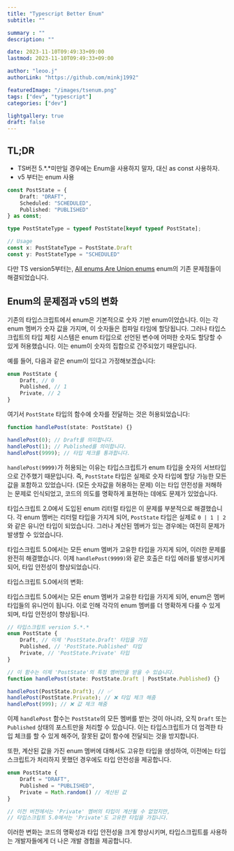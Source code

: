 ```yaml
---
title: "Typescript Better Enum"
subtitle: ""

summary : ""
description: ""

date: 2023-11-10T09:49:33+09:00
lastmod: 2023-11-10T09:49:33+09:00

author: "leoo.j"
authorLink: "https://github.com/minkj1992"

featuredImage: "/images/tsenum.png"
tags: ["dev", "typescript"]
categories: ["dev"]

lightgallery: true
draft: false
---
```



## TL;DR
- TS버전 5.*.*미만일 경우에는 Enum을 사용하지 말자, 대신 as const 사용하자.
- v5 부터는 enum 사용

```ts
const PostState = {
    Draft: "DRAFT",
    Scheduled: "SCHEDULED",
    Published: "PUBLISHED"
} as const;

type PostStateType = typeof PostState[keyof typeof PostState];

// Usage
const x: PostStateType = PostState.Draft
const y: PostStateType = "SCHEDULED"
```

다만 TS version5부터는, [All enums Are Union enums](https://devblogs.microsoft.com/typescript/announcing-typescript-5-0/#all-enums-are-union-enums) enum의 기존 문제점들이 해결되었습니다.


## Enum의 문제점과 v5의 변화

기존의 타입스크립트에서 enum은 기본적으로 숫자 기반 enum이었습니다. 이는 각 enum 멤버가 숫자 값을 가지며, 이 숫자들은 컴파일 타임에 할당됩니다. 그러나 타입스크립트의 타입 체킹 시스템은 enum 타입으로 선언된 변수에 어떠한 숫자도 할당할 수 있게 허용했습니다. 이는 enum이 숫자의 집합으로 간주되었기 때문입니다.

예를 들어, 다음과 같은 enum이 있다고 가정해보겠습니다:

```typescript
enum PostState {
    Draft, // 0
    Published, // 1
    Private, // 2
}
```

여기서 `PostState` 타입의 함수에 숫자를 전달하는 것은 허용되었습니다:

```typescript
function handlePost(state: PostState) {}

handlePost(0); // Draft를 의미합니다.
handlePost(1); // Published를 의미합니다.
handlePost(9999); // 타입 체크를 통과합니다.
```

`handlePost(9999)`가 허용되는 이유는 타입스크립트가 enum 타입을 숫자의 서브타입으로 간주했기 때문입니다. 즉, `PostState` 타입은 실제로 숫자 타입에 할당 가능한 모든 값을 포함하고 있었습니다. (모든 숫자값을 허용하는 문제) 이는 타입 안전성을 저해하는 문제로 인식되었고, 코드의 의도를 명확하게 표현하는 데에도 문제가 있었습니다.

타입스크립트 2.0에서 도입된 enum 리터럴 타입은 이 문제를 부분적으로 해결했습니다. 각 enum 멤버는 리터럴 타입을 가지게 되어, `PostState` 타입은 실제로 `0 | 1 | 2`와 같은 유니언 타입이 되었습니다. 그러나 계산된 멤버가 있는 경우에는 여전히 문제가 발생할 수 있었습니다.

타입스크립트 5.0에서는 모든 enum 멤버가 고유한 타입을 가지게 되어, 이러한 문제를 완전히 해결했습니다. 이제 `handlePost(9999)`와 같은 호출은 타입 에러를 발생시키게 되어, 타입 안전성이 향상되었습니다.


타입스크립트 5.0에서의 변화:

타입스크립트 5.0에서는 모든 enum 멤버가 고유한 타입을 가지게 되어, enum은 멤버 타입들의 유니언이 됩니다. 이로 인해 각각의 enum 멤버를 더 명확하게 다룰 수 있게 되며, 타입 안전성이 향상됩니다.

```typescript
// 타입스크립트 version 5.*.*
enum PostState {
    Draft, // 이제 'PostState.Draft' 타입을 가짐
    Published, // 'PostState.Published' 타입
    Private, // 'PostState.Private' 타입
}

// 이 함수는 이제 'PostState'의 특정 멤버만을 받을 수 있습니다.
function handlePost(state: PostState.Draft | PostState.Published) {}

handlePost(PostState.Draft); // ✅ 
handlePost(PostState.Private); // ❌ 타입 체크 해줌
handlePost(999); // ❌ 값 체크 해줌
```

이제 `handlePost` 함수는 `PostState`의 모든 멤버를 받는 것이 아니라, 오직 `Draft` 또는 `Published` 상태의 포스트만을 처리할 수 있습니다. 이는 타입스크립트가 더 엄격한 타입 체크를 할 수 있게 해주어, 잘못된 값이 함수에 전달되는 것을 방지합니다.

또한, 계산된 값을 가진 enum 멤버에 대해서도 고유한 타입을 생성하여, 이전에는 타입스크립트가 처리하지 못했던 경우에도 타입 안전성을 제공합니다.

```typescript
enum PostState {
    Draft = "DRAFT",
    Published = "PUBLISHED",
    Private = Math.random() // 계산된 값
}

// 이전 버전에서는 'Private' 멤버의 타입이 계산될 수 없었지만,
// 타입스크립트 5.0에서는 'Private'도 고유한 타입을 가집니다.
```

이러한 변화는 코드의 명확성과 타입 안전성을 크게 향상시키며, 타입스크립트를 사용하는 개발자들에게 더 나은 개발 경험을 제공합니다.
